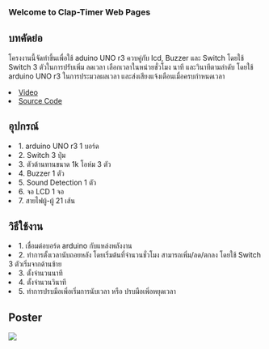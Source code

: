 ### Welcome to Clap-Timer Web Pages

## บทคัดย่อ
  โครงงานนี้จัดทำขึ้นเพื่อใช้ aduino UNO r3 ควบคู่กับ lcd, Buzzer และ Switch โดยใช้ Switch 3 ตัวในการปรับเพิ่ม ลดเวลา เลือกเวลาในหน่วยชั่วโมง นาที และวินาทีตามลำดับ โดยใช้ arduino UNO r3 ในการประมวลผลเวลา และส่งเสียงแจ้งเตือนเมื่อครบกำหนดเวลา
<li><a href="https://youtu.be/Nf3xfWKadu4">Video</a></li>
<li><a href="https://github.com/SarunC/Clap-Timer/blob/main/CountDownV.2">Source Code</a></li>

## อุปกรณ์
<li>1. arduino UNO r3            1 บอร์ด</li>
<li>2. Switch                    3 ปุ่ม</li>
<li>3. ตัวต้านทานขนาด 1k โอห์ม     3 ตัว</li>
<li>4. Buzzer                    1 ตัว</li>
<li>5. Sound Detection           1 ตัว</li>
<li>6. จอ LCD                    1 จอ</li>
<li>7. สายไฟผู้-ผู้                 21 เส้น</li>

## วิธีใช้งาน
<li>1. เชื่อมต่อบอร์ด arduino กับแหล่งพลังงาน</li>
<li>2. ทำการตั้งเวลานับถอยหลัง โดยเริ่มต้นที่จำนวนชั่วโมง สามารถเพิ่ม/ลด/ตกลง โดยใช้ Switch 3 ตัวเริ่มจากด้านซ้าย</li>
<li>3. ตั้งจำนวนนาที</li>
<li>4. ตั้งจำนวนวินาที</li>
<li>5. ทำการปรบมือเพิ่อเริ่มการนับเวลา หรือ ปรบมือเพิ่อหยุดเวลา</li>

## Poster
<img src="https://i.imgur.com/g1zd8XK.jpeg">
